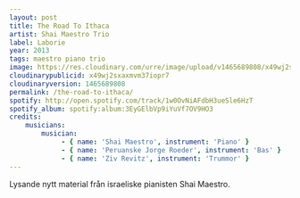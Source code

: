 ```yaml
---
layout: post
title: The Road To Ithaca
artist: Shai Maestro Trio
label: Laborie
year: 2013
tags: maestro piano trio
image: https://res.cloudinary.com/urre/image/upload/v1465689808/x49wj2sxaxmvm37iopr7.jpg
cloudinarypublicid: x49wj2sxaxmvm37iopr7
cloudinaryversion: 1465689808
permalink: /the-road-to-ithaca/
spotify: http://open.spotify.com/track/1w0OvNiAFdbH3ueSle6HzT
spotify_album: spotify:album:3EyGElbVp9iYuVf7OV9HO3
credits:
    musicians:
        musician:
             - { name: 'Shai Maestro', instrument: 'Piano' }
             - { name: 'Peruanske Jorge Roeder', instrument: 'Bas' }
             - { name: 'Ziv Revitz', instrument: 'Trummor' }
---
```


Lysande nytt material från israeliske pianisten Shai Maestro.